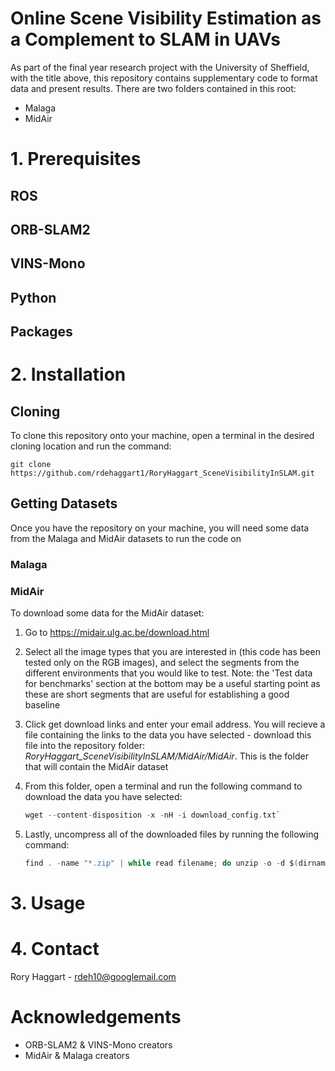 # Online Scene Visibility Estimation as a Complement to SLAM in UAVs
As part of the final year research project with the University of Sheffield, with the title above, this repository contains supplementary code
to format data and present results. There are two folders contained in this root:
- Malaga
- MidAir


# 1. Prerequisites 
## ROS
## ORB-SLAM2
## VINS-Mono
## Python
## Packages

# 2. Installation
## Cloning
To clone this repository onto your machine, open a terminal in the desired cloning location and run the command:

`git clone https://github.com/rdehaggart1/RoryHaggart_SceneVisibilityInSLAM.git`

## Getting Datasets
Once you have the repository on your machine, you will need some data from the Malaga and MidAir datasets to run the code on
### Malaga

### MidAir
To download some data for the MidAir dataset:
1. Go to https://midair.ulg.ac.be/download.html
2. Select all the image types that you are interested in (this code has been tested only on the RGB images), and select the segments from the different environments that you would like to test. Note: the 'Test data for benchmarks' section at the bottom may be a useful starting point as these are short segments that are useful for establishing a good baseline
3. Click get download links and enter your email address. You will recieve a file containing the links to the data you have selected - download this file into the repository folder: <i>RoryHaggart_SceneVisibilityInSLAM/MidAir/MidAir</i>. This is the folder that will contain the MidAir dataset
4. From this folder, open a terminal and run the following command to download the data you have selected:

    ```c
    wget --content-disposition -x -nH -i download_config.txt`
    ```

5. Lastly, uncompress all of the downloaded files by running the following command:
    
    ```c
    find . -name "*.zip" | while read filename; do unzip -o -d $(dirname "$filename") "$filename"; done;`
    ```

# 3. Usage

# 4. Contact
Rory Haggart - [rdeh10@googlemail.com](mailto:rdeh10@googlemail.com)

# Acknowledgements
- ORB-SLAM2 & VINS-Mono creators
- MidAir & Malaga creators
